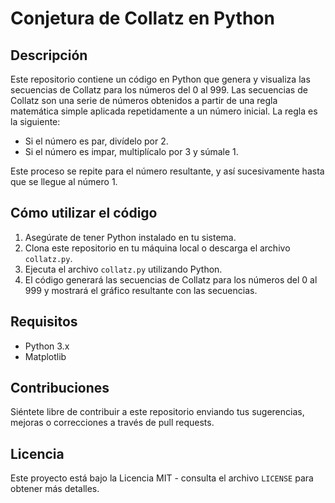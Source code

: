Conjetura de Collatz en Python
============================

Descripción
-----------

Este repositorio contiene un código en Python que genera y visualiza las secuencias de Collatz para los números del 0 al 999. Las secuencias de Collatz son una serie de números obtenidos a partir de una regla matemática simple aplicada repetidamente a un número inicial. La regla es la siguiente:

- Si el número es par, divídelo por 2.
- Si el número es impar, multiplícalo por 3 y súmale 1.

Este proceso se repite para el número resultante, y así sucesivamente hasta que se llegue al número 1.

Cómo utilizar el código
-----------------------

1. Asegúrate de tener Python instalado en tu sistema.
2. Clona este repositorio en tu máquina local o descarga el archivo `collatz.py`.
3. Ejecuta el archivo `collatz.py` utilizando Python.
4. El código generará las secuencias de Collatz para los números del 0 al 999 y mostrará el gráfico resultante con las secuencias.

Requisitos
----------

- Python 3.x
- Matplotlib

Contribuciones
--------------

Siéntete libre de contribuir a este repositorio enviando tus sugerencias, mejoras o correcciones a través de pull requests.

Licencia
--------

Este proyecto está bajo la Licencia MIT - consulta el archivo `LICENSE` para obtener más detalles.
